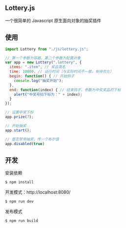 ## Lottery.js

一个很简单的 Javascript 原生面向对象的抽奖插件

## 使用

```js
import Lottery from "./js/lottery.js";

// 第一个参数为容器，第二个参数为配置对象
var app = new Lottery(".lottery", {
  items: ".item", // 奖品类名
  time: 10000, // 运行时间（与实际时间不一致，有待优化）
  begin: function() { // 开始钩子
    console.log("抽奖开始");
  },
  end: function(index) { // 结束钩子，参数为中奖奖品的下标
    alert("中奖号码下标为：" + index);
  }
});

// 设置中奖下标
app.prize(7);

// 开始抽奖
app.start();

// 是否禁用抽奖，传一个布尔值
app.disabled(true)

```

## 开发

安装依赖

```sh
$ npm install
```

开发模式：http://localhost:8080/

```sh
$ npm run dev
```

发布模式

```sh
$ npm run build
```

